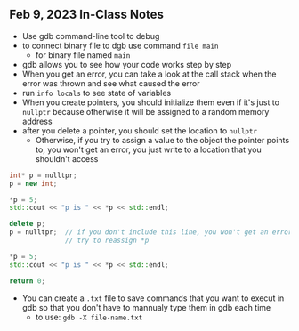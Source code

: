 ## Feb 9, 2023 In-Class Notes

* Use gdb command-line tool to debug
* to connect binary file to dgb use command ```file main```
  * for binary file named ```main```
* gdb allows you to see how your code works step by step
* When you get an error, you can take a look at the call stack when the error was thrown and see what caused the error
* run ```info locals``` to see state of variables
* When you create pointers, you should initialize them even if it's just to ```nullptr``` because otherwise it will be assigned to a random memory address
* after you delete a pointer, you should set the location to ```nullptr```
  * Otherwise, if you try to assign a value to the object the pointer points to, you won't get an error, you just write to a location that you shouldn't access
  
```cpp
int* p = nulltpr;
p = new int;

*p = 5;
std::cout << "p is " << *p << std::endl;

delete p;
p = nulltpr;  // if you don't include this line, you won't get an error if you
              // try to reassign *p

*p = 5;
std::cout << "p is " << *p << std::endl;

return 0;
```

* You can create a ```.txt``` file to save commands that you want to execut in gdb so that you don't have to mannualy type them in gdb each time
  * to use: ```gdb -X file-name.txt```
